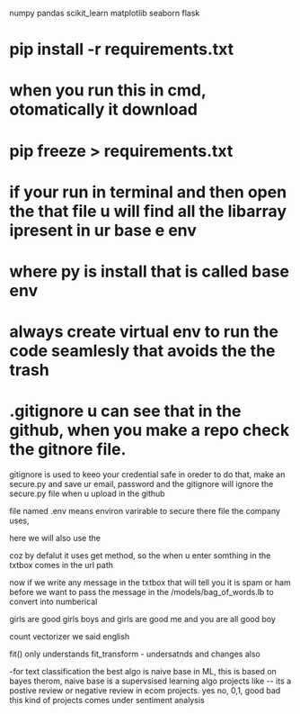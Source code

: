 <!-- tools used -->
numpy
pandas
scikit_learn
matplotlib
seaborn
flask

# pip install -r requirements.txt 
# when you run this in cmd, otomatically it download

# pip freeze > requirements.txt 
# if your run in terminal and then open the that file u will find all the libarray  ipresent in ur base e env

# where py is install that is called base env

# always create virtual env to run the code seamlesly that avoids the the trash


# .gitignore u can see that in the github, when you make a repo check the gitnore file.


gitignore is used to keeo your credential safe in oreder to do that, make an secure.py and save ur email, password and the gitignore will ignore the secure.py file when u upload in the github

file named .env means environ varirable to secure there file the company uses, 

here we will also use the 


<!-- always run the commad in the cmd env -->


coz by defalut it uses get method, so the when u enter somthing in the txtbox comes in the url path

now if we write any message in the txtbox that will tell you it is spam or ham
before  we want to pass the message in the /models/bag_of_words.lb to convert into numberical


girls are good girls
boys and girls are good
me and you are all good boy
<!-- --------------------------------------------------------- -->
count vectorizer we said english

fit() only understands
fit_transform - undersatnds and changes also



-for text classification the best algo is naive base in ML, this is based on bayes therom, naive base is a supervsised learning algo 
projects like -- its a postive review or negative review in ecom projects.
yes no, 0,1, good bad this kind of projects comes under sentiment analysis
